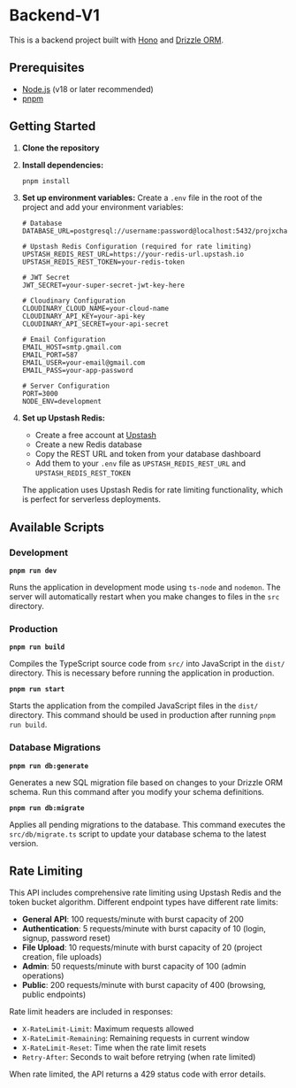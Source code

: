 # Backend-V1

This is a backend project built with [Hono](https://hono.dev/) and [Drizzle ORM](https://orm.drizzle.team/).

## Prerequisites

- [Node.js](https://nodejs.org/) (v18 or later recommended)
- [pnpm](https://pnpm.io/)

## Getting Started

1.  **Clone the repository**

2.  **Install dependencies:**
    ```bash
    pnpm install
    ```

3.  **Set up environment variables:**
    Create a `.env` file in the root of the project and add your environment variables:
    ```env
    # Database
    DATABASE_URL=postgresql://username:password@localhost:5432/projxchange
    
    # Upstash Redis Configuration (required for rate limiting)
    UPSTASH_REDIS_REST_URL=https://your-redis-url.upstash.io
    UPSTASH_REDIS_REST_TOKEN=your-redis-token
    
    # JWT Secret
    JWT_SECRET=your-super-secret-jwt-key-here
    
    # Cloudinary Configuration
    CLOUDINARY_CLOUD_NAME=your-cloud-name
    CLOUDINARY_API_KEY=your-api-key
    CLOUDINARY_API_SECRET=your-api-secret
    
    # Email Configuration
    EMAIL_HOST=smtp.gmail.com
    EMAIL_PORT=587
    EMAIL_USER=your-email@gmail.com
    EMAIL_PASS=your-app-password
    
    # Server Configuration
    PORT=3000
    NODE_ENV=development
    ```

4.  **Set up Upstash Redis:**
    - Create a free account at [Upstash](https://upstash.com/)
    - Create a new Redis database
    - Copy the REST URL and token from your database dashboard
    - Add them to your `.env` file as `UPSTASH_REDIS_REST_URL` and `UPSTASH_REDIS_REST_TOKEN`
    
    The application uses Upstash Redis for rate limiting functionality, which is perfect for serverless deployments.

## Available Scripts

### Development

**`pnpm run dev`**

Runs the application in development mode using `ts-node` and `nodemon`. The server will automatically restart when you make changes to files in the `src` directory.

### Production

**`pnpm run build`**

Compiles the TypeScript source code from `src/` into JavaScript in the `dist/` directory. This is necessary before running the application in production.

**`pnpm run start`**

Starts the application from the compiled JavaScript files in the `dist/` directory. This command should be used in production after running `pnpm run build`.

### Database Migrations

**`pnpm run db:generate`**

Generates a new SQL migration file based on changes to your Drizzle ORM schema. Run this command after you modify your schema definitions.

**`pnpm run db:migrate`**

Applies all pending migrations to the database. This command executes the `src/db/migrate.ts` script to update your database schema to the latest version.

## Rate Limiting

This API includes comprehensive rate limiting using Upstash Redis and the token bucket algorithm. Different endpoint types have different rate limits:

- **General API**: 100 requests/minute with burst capacity of 200
- **Authentication**: 5 requests/minute with burst capacity of 10 (login, signup, password reset)
- **File Upload**: 10 requests/minute with burst capacity of 20 (project creation, file uploads)
- **Admin**: 50 requests/minute with burst capacity of 100 (admin operations)
- **Public**: 200 requests/minute with burst capacity of 400 (browsing, public endpoints)

Rate limit headers are included in responses:
- `X-RateLimit-Limit`: Maximum requests allowed
- `X-RateLimit-Remaining`: Remaining requests in current window
- `X-RateLimit-Reset`: Time when the rate limit resets
- `Retry-After`: Seconds to wait before retrying (when rate limited)

When rate limited, the API returns a 429 status code with error details.
